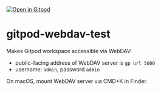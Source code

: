 [![Open in Gitpod](https://gitpod.io/button/open-in-gitpod.svg)](https://gitpod.io/#https://github.com/HBehrens/gitpod-webdav-test)

# gitpod-webdav-test

Makes Gitpod workspace accessible via WebDAV:

 * public-facing address of WebDAV server is `gp url 5000`
 * username: `admin`, password `admin`
  
On macOS, mount WebDAV server via CMD+K in Finder.
